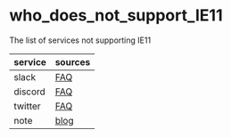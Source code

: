 # who_does_not_support_IE11
The list of services not supporting IE11 


| service | sources |
| --- | --- |
| slack | [FAQ](https://get.slack.help/hc/ja/articles/115002037526-Slack-%E3%82%92%E5%88%A9%E7%94%A8%E3%81%99%E3%82%8B%E3%81%9F%E3%82%81%E3%81%AE%E3%82%B7%E3%82%B9%E3%83%86%E3%83%A0%E8%A6%81%E4%BB%B6) |
| discord | [FAQ](https://support.discordapp.com/hc/en-us/articles/213491697-What-are-the-OS-system-requirements-for-Discord-)
| twitter| [FAQ](https://help.twitter.com/ja/using-twitter/twitter-supported-browsers) |
| note | [blog](https://note.mu/fladdict/n/n39556d4140c9)|

